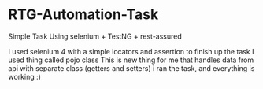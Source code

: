 # RTG-Automation-Task
Simple Task Using selenium + TestNG + rest-assured

I used selenium 4 with a simple locators and assertion to finish up the task 
I used thing called pojo class  This is new thing for me that handles data from api with separate class (getters and setters)
i ran the task, and everything is working :) 
